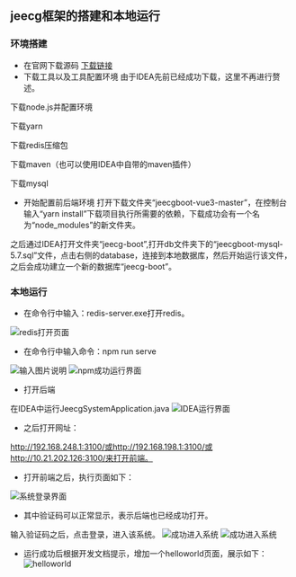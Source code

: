 ## jeecg框架的搭建和本地运行
### 环境搭建
-  在官网下载源码
[下载链接](http://www.jeecg.com/download)
-  下载工具以及工具配置环境
由于IDEA先前已经成功下载，这里不再进行赘述。

下载node.js并配置环境

下载yarn

下载redis压缩包

下载maven（也可以使用IDEA中自带的maven插件）

下载mysql

-  开始配置前后端环境
打开下载文件夹“jeecgboot-vue3-master”，在控制台输入“yarn install”下载项目执行所需要的依赖，下载成功会有一个名为“node_modules”的新文件夹。

之后通过IDEA打开文件夹“jeecg-boot”,打开db文件夹下的“jeecgboot-mysql-5.7.sql”文件，点击右侧的database，连接到本地数据库，然后开始运行该文件，之后会成功建立一个新的数据库“jeecg-boot”。
### 本地运行
-  在命令行中输入：redis-server.exe打开redis。

![redis打开页面](https://images.gitee.com/uploads/images/2022/0607/164040_88a787f9_5361430.png "redis-server.png")
-  在命令行中输入命令：npm run serve

![输入图片说明](https://images.gitee.com/uploads/images/2022/0607/164054_afb8413e_5361430.png "npm run dev 2022_6_7 16_27_43.png")
![npm成功运行界面](https://images.gitee.com/uploads/images/2022/0607/164105_2f7884c7_5361430.png "npm run dev 2022_6_7 16_28_43.png")
-  打开后端

在IDEA中运行JeecgSystemApplication.java
![IDEA运行界面](https://images.gitee.com/uploads/images/2022/0607/164149_238a0b7b_5361430.png "jeecg-boot-parent – JeecgSystemApplication.java [jeecg-boot-module-system] Administrator 2022_6_7 16_27_22.png")
-  之后打开网址：

http://192.168.248.1:3100/或http://192.168.198.1:3100/或http://10.21.202.126:3100/来打开前端。
-  打开前端之后，执行页面如下：

![系统登录界面](https://images.gitee.com/uploads/images/2022/0607/164328_3b116b27_5361430.png "登录 - JeecgBoot 企业级低代码平台 - Google Chrome 2022_6_7 16_31_54.png")
-  其中验证码可以正常显示，表示后端也已经成功打开。

输入验证码之后，点击登录，进入该系统。
![成功进入系统](https://images.gitee.com/uploads/images/2022/0607/164438_b0fbf3c2_5361430.png "登录 - JeecgBoot 企业级低代码平台 - Google Chrome 2022_6_7 16_32_08.png")
![成功进入系统](https://images.gitee.com/uploads/images/2022/0607/164450_80ab8e50_5361430.png "登录 - JeecgBoot 企业级低代码平台 - Google Chrome 2022_6_7 16_32_30.png")
-  运行成功后根据开发文档提示，增加一个helloworld页面，展示如下：
![helloworld](https://user-images.githubusercontent.com/83084341/172530370-54b5904b-2b8e-4e63-a1df-1a79bb795a7b.png)

